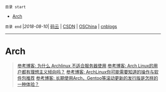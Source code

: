 `目录 start`
 
- [Arch](#arch)

`目录 end` |_2018-08-10_| [码云](https://gitee.com/gin9) | [CSDN](http://blog.csdn.net/kcp606) | [OSChina](https://my.oschina.net/kcp1104) | [cnblogs](http://www.cnblogs.com/kuangcp)
****************************************

# Arch
> [参考博客: 为什么 Archlinux 不适合服务器使用](https://www.tuicool.com/articles/byAFZr)
> [参考博客: Arch Linux的用户都有理想主义倾向吗？](https://www.zhihu.com/question/49439472)
> [参考博客: ArchLinux你可能需要知道的操作与软件包推荐](https://www.viseator.com/2017/07/02/arch_more/)
> [参考博客: 长期使用Arch，Gentoo等滚动更新的发行版是怎样的一种体验？](https://www.zhihu.com/question/37720991?sort=created)

